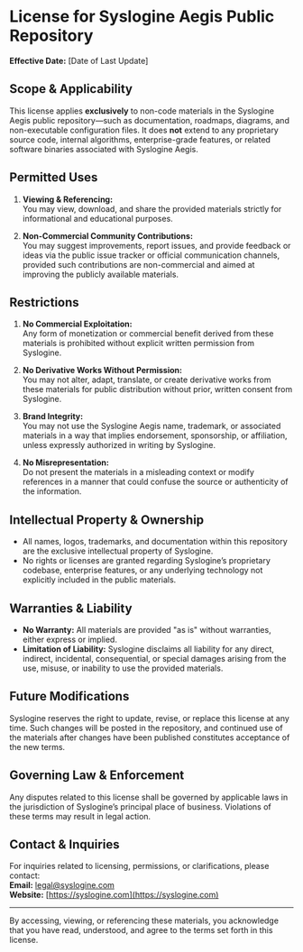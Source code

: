 # License for Syslogine Aegis Public Repository

**Effective Date:** [Date of Last Update]

## Scope & Applicability
This license applies **exclusively** to non-code materials in the Syslogine Aegis public repository—such as documentation, roadmaps, diagrams, and non-executable configuration files. It does **not** extend to any proprietary source code, internal algorithms, enterprise-grade features, or related software binaries associated with Syslogine Aegis.

## Permitted Uses
1. **Viewing & Referencing:**  
   You may view, download, and share the provided materials strictly for informational and educational purposes.

2. **Non-Commercial Community Contributions:**  
   You may suggest improvements, report issues, and provide feedback or ideas via the public issue tracker or official communication channels, provided such contributions are non-commercial and aimed at improving the publicly available materials.

## Restrictions
1. **No Commercial Exploitation:**  
   Any form of monetization or commercial benefit derived from these materials is prohibited without explicit written permission from Syslogine.

2. **No Derivative Works Without Permission:**  
   You may not alter, adapt, translate, or create derivative works from these materials for public distribution without prior, written consent from Syslogine.

3. **Brand Integrity:**  
   You may not use the Syslogine Aegis name, trademark, or associated materials in a way that implies endorsement, sponsorship, or affiliation, unless expressly authorized in writing by Syslogine.

4. **No Misrepresentation:**  
   Do not present the materials in a misleading context or modify references in a manner that could confuse the source or authenticity of the information.

## Intellectual Property & Ownership
- All names, logos, trademarks, and documentation within this repository are the exclusive intellectual property of Syslogine.
- No rights or licenses are granted regarding Syslogine’s proprietary codebase, enterprise features, or any underlying technology not explicitly included in the public materials.

## Warranties & Liability
- **No Warranty:** All materials are provided "as is" without warranties, either express or implied.
- **Limitation of Liability:** Syslogine disclaims all liability for any direct, indirect, incidental, consequential, or special damages arising from the use, misuse, or inability to use the provided materials.

## Future Modifications
Syslogine reserves the right to update, revise, or replace this license at any time. Such changes will be posted in the repository, and continued use of the materials after changes have been published constitutes acceptance of the new terms.

## Governing Law & Enforcement
Any disputes related to this license shall be governed by applicable laws in the jurisdiction of Syslogine’s principal place of business. Violations of these terms may result in legal action.

## Contact & Inquiries
For inquiries related to licensing, permissions, or clarifications, please contact:  
**Email:** [legal@syslogine.com](mailto:legal@syslogine.com)  
**Website:** [https://syslogine.com](https://syslogine.com)

---

By accessing, viewing, or referencing these materials, you acknowledge that you have read, understood, and agree to the terms set forth in this license.
